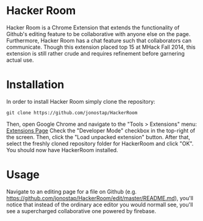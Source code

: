 # Hacker Room
Hacker Room is a Chrome Extension that extends the functionality of Github's editing feature to be collaborative with anyone else on the page. Furthermore, Hacker Room has a chat feature such that collaborators can communicate. Though this extension placed top 15 at MHack Fall 2014, this extension is still rather crude and requires refinement before garnering actual use.

# Installation
In order to install Hacker Room simply clone the repository:
```
git clone https://github.com/jonostap/HackerRoom
```
Then, open Google Chrome and navigate to the "Tools > Extensions" menu:
[Extensions Page](http://imgur.com/DSCrX3f.jpg "Extensions Page")
Check the "Developer Mode" checkbox in the top-right of the screen. Then, click the "Load unpacked extension" button. After that, select the freshly cloned repository folder for HackerRoom and click "OK". You should now have HackerRoom installed.

# Usage
Navigate to an editing page for a file on Github (e.g. https://github.com/jonostap/HackerRoom/edit/master/README.md), you'll notice that instead of the ordinary ace editor you would normall see, you'll see a supercharged collaborative one powered by firebase. 
